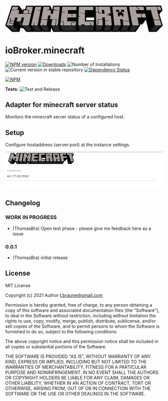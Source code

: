 ![Logo](admin/minecraft_large.png)
# ioBroker.minecraft

[![NPM version](https://img.shields.io/npm/v/iobroker.minecraft.svg)](https://www.npmjs.com/package/iobroker.minecraft)
[![Downloads](https://img.shields.io/npm/dm/iobroker.minecraft.svg)](https://www.npmjs.com/package/iobroker.minecraft)
![Number of Installations](https://iobroker.live/badges/minecraft-installed.svg)
![Current version in stable repository](https://iobroker.live/badges/minecraft-stable.svg)
[![Dependency Status](https://img.shields.io/david/ThomasBra/iobroker.minecraft.svg)](https://david-dm.org/ThomasBra/iobroker.minecraft)

[![NPM](https://nodei.co/npm/iobroker.minecraft.png?downloads=true)](https://nodei.co/npm/iobroker.minecraft/)

**Tests:** ![Test and Release](https://github.com/ThomasBra/ioBroker.minecraft/workflows/Test%20and%20Release/badge.svg)

## Adapter for minecraft server status

Monitors the minecraft server status of a configured host.

## Setup

Configure hostaddress (server:port) at the instance settings.

![Logo](admin/cfg.png)

## Changelog
<!--
	Placeholder for the next version (at the beginning of the line):
	### **WORK IN PROGRESS**
-->

### **WORK IN PROGRESS**
* (ThomasBra) Open test phase - please give me feedback here as a issue

### 0.0.1
* (ThomasBra) initial release

## License
MIT License

Copyright (c) 2021 Author <t.braune@gmail.com>

Permission is hereby granted, free of charge, to any person obtaining a copy
of this software and associated documentation files (the "Software"), to deal
in the Software without restriction, including without limitation the rights
to use, copy, modify, merge, publish, distribute, sublicense, and/or sell
copies of the Software, and to permit persons to whom the Software is
furnished to do so, subject to the following conditions:

The above copyright notice and this permission notice shall be included in all
copies or substantial portions of the Software.

THE SOFTWARE IS PROVIDED "AS IS", WITHOUT WARRANTY OF ANY KIND, EXPRESS OR
IMPLIED, INCLUDING BUT NOT LIMITED TO THE WARRANTIES OF MERCHANTABILITY,
FITNESS FOR A PARTICULAR PURPOSE AND NONINFRINGEMENT. IN NO EVENT SHALL THE
AUTHORS OR COPYRIGHT HOLDERS BE LIABLE FOR ANY CLAIM, DAMAGES OR OTHER
LIABILITY, WHETHER IN AN ACTION OF CONTRACT, TORT OR OTHERWISE, ARISING FROM,
OUT OF OR IN CONNECTION WITH THE SOFTWARE OR THE USE OR OTHER DEALINGS IN THE
SOFTWARE.